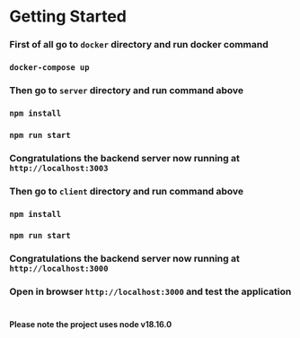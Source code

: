 # Getting Started
### First of all go to `docker` directory and run docker command 
### `docker-compose up`
### Then go to `server` directory and run command above
### `npm install`
### `npm run start`
### Congratulations the backend server now running at `http://localhost:3003`
### Then go to `client` directory and run command above
### `npm install`
### `npm run start`
### Congratulations the backend server now running at `http://localhost:3000`
### Open in browser `http://localhost:3000` and test the application
#

#### Please note the project uses node v18.16.0
